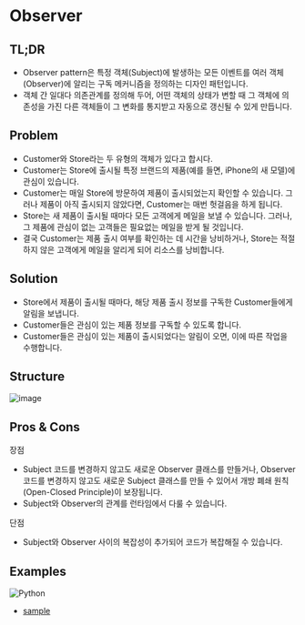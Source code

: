 # Observer

## TL;DR

- Observer pattern은 특정 객체(Subject)에 발생하는 모든 이벤트를 여러 객체(Observer)에 알리는 구독 메커니즘을 정의하는 디자인 패턴입니다.
- 객체 간 일대다 의존관계를 정의해 두어, 어떤 객체의 상태가 변할 때 그 객체에 의존성을 가진 다른 객체들이 그 변화를 통지받고 자동으로 갱신될 수 있게 만듭니다. 

## Problem

- Customer와 Store라는 두 유형의 객체가 있다고 합시다.
- Customer는 Store에 출시될 특정 브랜드의 제품(예를 들면, iPhone의 새 모델)에 관심이 있습니다.
- Customer는 매일 Store에 방문하여 제품이 출시되었는지 확인할 수 있습니다. 그러나 제품이 아직 출시되지 않았다면, Customer는 매번 헛걸음을 하게 됩니다.
- Store는 새 제품이 출시될 때마다 모든 고객에게 메일을 보낼 수 있습니다. 그러나, 그 제품에 관심이 없는 고객들은 필요없는 메일을 받게 될 것입니다.
- 결국 Customer는 제품 출시 여부를 확인하는 데 시간을 낭비하거나, Store는 적절하지 않은 고객에게 메일을 알리게 되어 리소스를 낭비합니다.

## Solution

- Store에서 제품이 출시될 때마다, 해당 제품 출시 정보를 구독한 Customer들에게 알림을 보냅니다.
- Customer들은 관심이 있는 제품 정보를 구독할 수 있도록 합니다.
- Customer들은 관심이 있는 제품이 출시되었다는 알림이 오면, 이에 따른 작업을 수행합니다.

## Structure
![image](https://www.planttext.com/api/plantuml/png/SoWkIImgAStDuShCAqajIajCJbK8BatAIaqkgUPIK4WiAKbCpj38JofEBIfBBT842gMaOWZbvPTafbLgQ7BLSYNd91ONApZdvoKNfPQaKc8IaeFyeIeKG0QL5gGabgHYiGocof4uPKxeohYuC4tIBTMrWrkF8U-4GnxgROWibCC54zJBqKFImkMGcfS237u0)


## Pros & Cons
장점
- Subject 코드를 변경하지 않고도 새로운 Observer 클래스를 만들거나, Observer 코드를 변경하지 않고도 새로운 Subject 클래스를 만들 수 있어서 개방 폐쇄 원칙(Open-Closed Principle)이 보장됩니다.
- Subject와 Observer의 관계를 런타임에서 다룰 수 있습니다.

단점
- Subject와 Observer 사이의 복잡성이 추가되어 코드가 복잡해질 수 있습니다.


## Examples

![Python](https://img.shields.io/badge/python-3670A0?style=for-the-badge&logo=python&logoColor=ffdd54)
* [sample](examples/python/test_sample.py)